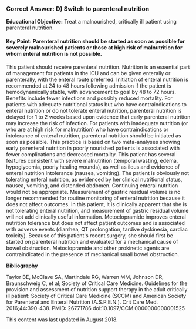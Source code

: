 
### Correct Answer: D) Switch to parenteral nutrition 

**Educational Objective:** Treat a malnourished, critically ill patient using parenteral nutrition.

#### **Key Point:** Parenteral nutrition should be started as soon as possible for severely malnourished patients or those at high risk of malnutrition for whom enteral nutrition is not possible.

This patient should receive parenteral nutrition. Nutrition is an essential part of management for patients in the ICU and can be given enterally or parenterally, with the enteral route preferred. Initiation of enteral nutrition is recommended at 24 to 48 hours following admission if the patient is hemodynamically stable, with advancement to goal by 48 to 72 hours. Benefits include fewer infections and possibly reduced mortality. For patients with adequate nutritional status but who have contraindications to enteral nutrition or do not tolerate enteral nutrition, parenteral nutrition is delayed for 1 to 2 weeks based upon evidence that early parenteral nutrition may increase the risk of infection. For patients with inadequate nutrition (or who are at high risk for malnutrition) who have contraindications or intolerance of enteral nutrition, parenteral nutrition should be initiated as soon as possible. This practice is based on two meta-analyses showing early parenteral nutrition in poorly nourished patients is associated with fewer complications and decreased mortality. This patient has several features consistent with severe malnutrition (temporal wasting, edema, hypoglycemia, poorly healing wounds), as well as ileus and evidence of enteral nutrition intolerance (nausea, vomiting).
The patient is obviously not tolerating enteral nutrition, as evidenced by her clinical nutritional status, nausea, vomiting, and distended abdomen. Continuing enteral nutrition would not be appropriate.
Measurement of gastric residual volume is no longer recommended for routine monitoring of enteral nutrition because it does not affect outcomes. In this patient, it is clinically apparent that she is not tolerating enteral nutrition, and measurement of gastric residual volume will not add clinically useful information.
Metoclopramide improves enteral nutrition tolerance but does not affect patient outcomes and is associated with adverse events (diarrhea, QT prolongation, tardive dyskinesia, cardiac toxicity). Because of this patient's recent surgery, she should first be started on parenteral nutrition and evaluated for a mechanical cause of bowel obstruction. Metoclopramide and other prokinetic agents are contraindicated in the presence of mechanical small bowel obstruction.

**Bibliography**

Taylor BE, McClave SA, Martindale RG, Warren MM, Johnson DR, Braunschweig C, et al; Society of Critical Care Medicine. Guidelines for the provision and assessment of nutrition support therapy in the adult critically ill patient: Society of Critical Care Medicine (SCCM) and American Society for Parenteral and Enteral Nutrition (A.S.P.E.N.). Crit Care Med. 2016;44:390-438. PMID: 26771786 doi:10.1097/CCM.0000000000001525

This content was last updated in August 2018.